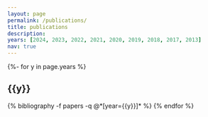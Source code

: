 ```yaml
---
layout: page
permalink: /publications/
title: publications
description: 
years: [2024, 2023, 2022, 2021, 2020, 2019, 2018, 2017, 2013]
nav: true
---
```

<!-- _pages/publications.md -->
<div class="publications">

{%- for y in page.years %}
  <h2 class="year">{{y}}</h2>
  {% bibliography -f papers -q @*[year={{y}}]* %}
{% endfor %}

</div>
